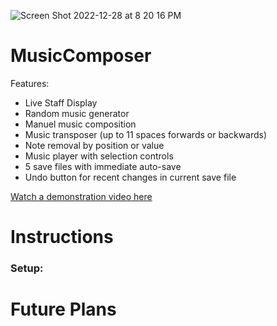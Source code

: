 ![Screen Shot 2022-12-28 at 8 20 16 PM](https://user-images.githubusercontent.com/48298639/209899047-bf375b38-fde8-4a87-b138-33679d145f44.png)

# MusicComposer

Features:
-	Live Staff Display
-	Random music generator
-	Manuel music composition
-	Music transposer (up to 11 spaces forwards or backwards)
-	Note removal by position or value
-	Music player with selection controls
-	5 save files with immediate auto-save
-	Undo button for recent changes in current save file

[Watch a demonstration video here](https://youtu.be/-hTbvwLepy8)


# Instructions

### Setup:



# Future Plans
